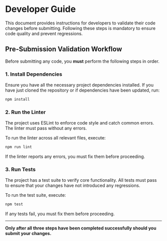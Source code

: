 # Developer Guide

This document provides instructions for developers to validate their code changes before submitting. Following these steps is mandatory to ensure code quality and prevent regressions.

## Pre-Submission Validation Workflow

Before submitting any code, you **must** perform the following steps in order.

### 1. Install Dependencies

Ensure you have all the necessary project dependencies installed. If you have just cloned the repository or if dependencies have been updated, run:

```bash
npm install
```

### 2. Run the Linter

The project uses ESLint to enforce code style and catch common errors. The linter must pass without any errors.

To run the linter across all relevant files, execute:

```bash
npm run lint
```

If the linter reports any errors, you must fix them before proceeding.

### 3. Run Tests

The project has a test suite to verify core functionality. All tests must pass to ensure that your changes have not introduced any regressions.

To run the test suite, execute:

```bash
npm test
```

If any tests fail, you must fix them before proceeding.

---

**Only after all three steps have been completed successfully should you submit your changes.**
